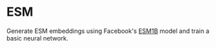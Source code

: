 # ESM
Generate ESM embeddings using Facebook's [ESM1B](https://github.com/facebookresearch/esm) model and train a basic neural network. 
